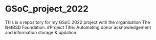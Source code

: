 # GSoC_project_2022
This is a repository for my GSoC 2022 project with the organisation The NetBSD Foundation.
#Project Title: Automating donor acknowledgement and information storage & updation.
